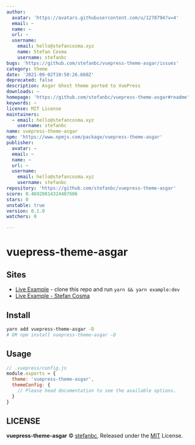 ```yaml
---
author:
  avatar: 'https://avatars.githubusercontent.com/u/1278794?v=4'
  email: ~
  name: ~
  url: ~
  username:
    email: hello@stefancosma.xyz
    name: Stefan Cosma
    username: stefanbc
bugs: 'https://github.com/stefanbc/vuepress-theme-asgar/issues'
category: theme
date: '2021-09-02T10:50:26.660Z'
deprecated: false
description: Asgar Ghost theme ported to VuePress
downloads: ~
homepage: 'https://github.com/stefanbc/vuepress-theme-asgar#readme'
keywords: ~
license: MIT License
maintainers:
  - email: hello@stefancosma.xyz
    username: stefanbc
name: vuepress-theme-asgar
npm: 'https://www.npmjs.com/package/vuepress-theme-asgar'
publisher:
  avatar: ~
  email: ~
  name: ~
  url: ~
  username:
    email: hello@stefancosma.xyz
    username: stefanbc
repository: 'https://github.com/stefanbc/vuepress-theme-asgar'
score: 0.46920814324407606
stars: 0
unstable: true
version: 0.1.0
watchers: 0

---
```


# vuepress-theme-asgar

## Sites

- [Live Example](https://stefanbc.github.io/vuepress-theme-asgar/) - clone this repo and run `yarn && yarn example:dev`
- [Live Example - Stefan Cosma](https://stefancosma.xyz)

## Install

```bash
yarn add vuepress-theme-asgar -D
# OR npm install vuepress-theme-asgar -D
```

## Usage

```js
// .vuepress/config.js
module.exports = {
  theme: 'vuepress-theme-asgar',
  themeConfig: {
    // Please head documentation to see the available options.
  }
}
```

## LICENSE

**vuepress-theme-asgar** © [stefanbc](https://github.com/stefanbc), Released under the [MIT](./LICENSE) License.
